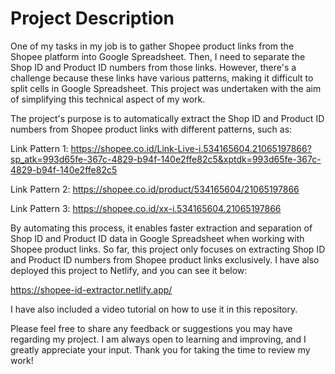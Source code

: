 # Project Description
One of my tasks in my job is to gather Shopee product links from the Shopee platform into Google Spreadsheet. Then, I need to separate the Shop ID and Product ID numbers from those links. However, there's a challenge because these links have various patterns, making it difficult to split cells in Google Spreadsheet. This project was undertaken with the aim of simplifying this technical aspect of my work.

The project's purpose is to automatically extract the Shop ID and Product ID numbers from Shopee product links with different patterns, such as:

Link Pattern 1: https://shopee.co.id/Link-Live-i.534165604.21065197866?sp_atk=993d65fe-367c-4829-b94f-140e2ffe82c5&xptdk=993d65fe-367c-4829-b94f-140e2ffe82c5

Link Pattern 2: https://shopee.co.id/product/534165604/21065197866

Link Pattern 3: https://shopee.co.id/xx-i.534165604.21065197866

By automating this process, it enables faster extraction and separation of Shop ID and Product ID data in Google Spreadsheet when working with Shopee product links. So far, this project only focuses on extracting Shop ID and Product ID numbers from Shopee product links exclusively. I have also deployed this project to Netlify, and you can see it below:

https://shopee-id-extractor.netlify.app/

I have also included a video tutorial on how to use it in this repository.

Please feel free to share any feedback or suggestions you may have regarding my project. I am always open to learning and improving, and I greatly appreciate your input. Thank you for taking the time to review my work!
